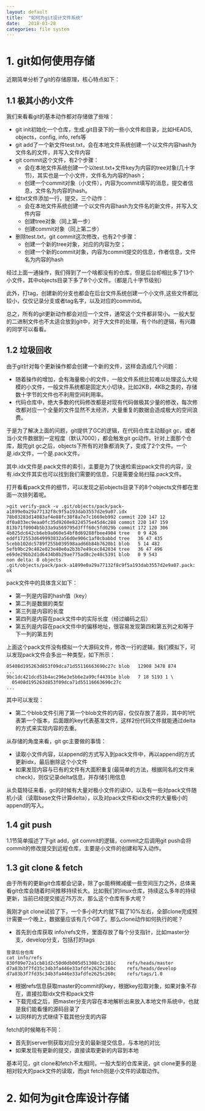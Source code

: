 ```yaml
---
layout: default
title:  "如何为git设计文件系统"
date:   2018-03-28
categories: file system
---
```


# 1. git如何使用存储

近期简单分析了git的存储原理，核心特点如下：

## 1.1 极其小的小文件

我们来看看git的基本动作都对存储做了些啥：

- git init初始化一个仓库，生成.git目录下的一些小文件和目录，比如HEADS, objects，config, info, refs等
- git add了一个新文件test.txt，会在本地文件系统创建一个以文件内容hash为文件名的文件，并写入文件内容
- git commit这个文件，有2个步骤：
  - 会在本地文件系统创建一个以test.txt+文件key为内容的tree对象(几十字节)，其实也是一个小文件，文件名为内容的hash；
  - 创建一个commit对象（小文件），内容为commit填写的消息，提交者信息，文件名为内容的hash。
- 给txt文件添加一行，提交，三个动作：
  - 会在本地文件系统创建一个以文件内容hash为文件名的新文件，并写入文件内容
  - 创建tree对象（同上第一步）
  - 创建commit对象（同上第二步）
- 删除test.txt，git commit这次修改，也有2个步骤：
  - 创建一个新的tree对象，对应的内容为空；
  - 创建一个新的commit对象，内容为commit提交的信息，作者信息，文件名为内容的hash

经过上面一通操作，我们得到了一个啥都没有的仓库，但是后台却相比多了13个小文件，其中objects目录下多了8个小文件。（都是几十字节级别）

此外，打tag，创建新的分支也都会在后台文件系统创建一个小文件,这些文件都比较小，仅仅记录分支或者tag名字，以及对应的commitid。

总之，所有的git更新动作都会对应一个文件，通常这个文件都非常小。一般大型的二进制文件也不太适合放到git中，对于大文件的处理，有个lfs的逻辑，有兴趣的同学可以看看。

## 1.2 垃圾回收

由于git针对每个更新操作都会创建一个新的文件，这样会造成几个问题：

- 随着操作的增加，会有海量极小的文件，一般文件系统比较难以处理这么大规模的小文件，一般文件系统都是固定大小切块，比如2KB，4KB之类的，存储数十字节的文件也不利用空间利用率。
- 代码仓库中，绝大多数的代码修改都是对现有代码做极其少量的修改，每次修改都对应一个全量的文件显然不太经济，大量重复的数据会造成极大的空间浪费。

于是为了解决上面的问题，git提供了GC的逻辑，在代码仓库主动敲git gc，或者当小文件数据到一定程度（默认7000），都会触发git gc动作。针对上面那个仓库，敲完git gc之后，objects下所有的对象都消失了，变成了2个文件。一个是.idx文件，一个是.pack文件。

其中.idx文件是.pack文件的索引，主要是为了快速检索出pack文件的内容，没有.idx文件其实也可以找到我们需要的信息，只是需要全局扫描.pack文件。

打开看看pack文件的细节，可以发现之前objects目录下的8个objects文件都在里面一次排列着呢。

```
>git verify-pack -v .git/objects/pack/pack-a1899e0a29a77132f8c9f5a193dab3557d2e9a07.idx
78b03283d14083af4e88fc30f8a7e7c1669eb992 commit 220 147 12
df0a033ec9eaa0fc35d9260e8224575e45d4c288 commit 220 147 159
813b71f0904b5b33a9a569795d3fff60c5fd029b commit 172 120 306
4b825dc642cb6eb9a060e54bf8d69288fbee4904 tree   0 9 426
eddf172553d649993832a56d0e906c1af0cbabbd tree   36 47 435
5cebb102dc5789f255b039598aad66b84b7620b1 blob   5 14 482
5efb9bc29c482e023e40e0a2b3b7e49cec842034 tree   36 47 496
e69de29bb2d1d6434b8b29ae775ad8c2e48c5391 blob   0 9 543
non delta: 8 objects
.git/objects/pack/pack-a1899e0a29a77132f8c9f5a193dab3557d2e9a07.pack: ok
```

pack文件中的具体含义如下：

- 第一列是内容的hash值（key）
- 第二列是数据的类型
- 第三列是内容的长度
- 第四列是内容在pack文件中的实际长度（经过编码之后）
- 第五列是内容在pack文件中的偏移地址，很容易发现第四和第五列之和等于下一列的第五列

上面这个pack文件没有模拟一个大源码文件，修改一行的逻辑，我们模拟下，可以发现pack文件会多出一种类型，如下所示：

```
05408d195263d853f09dca71d55116663690c27c blob   12908 3478 874
...
9bc1dc421dcd51b4ac296e3e5b6e2a99cf44391e blob   7 18 5193 1 \
  05408d195263d853f09dca71d55116663690c27c
...
```

其中可以发现：

- 第二个blob文件引用了第一个blob文件的内容，仅仅存放了差异，其中的1代表第一个版本，后面跟的key代表基准文件，这样2份代码文件就能通过delta的方式来实现内容的去重。

从存储的角度来看，git gc主要做的事情：

- 读取小文件内容，以append的方式写入到pack文件中，再以append的方式更新idx，最后删除这个小文件
- 如果发现内容与已有的文件有大面积重复(最简单的方法，根据同名的文件来check)，则仅记录delta信息，并存储引用信息

从负载特征来看，gc的时候有大量对极小文件的读IO，以及有一些对pack文件随机小读（读取base文件计算delta），以及对pack文件和idx文件的大量极小的append的写入。

## 1.4 git push

1.1节简单描述了下git add，git commit的逻辑，commit之后调用git push会将commit的修改提交到远程仓库，主要是小文件的创建和写入动作。

## 1.3 git clone & fetch

由于所有的更新git仓库都会记录，除了gc能稍微减缓一些空间压力之外，总体来看git仓库会随着时间推移持续长大。比如我们的linux仓库，持续这么多年的持续更新，当前已经提交接近75万次，那么这个仓库有多大呢？

我刚才git clone试验了下，一个多小时大约就下载了10%左右，全部clone完成预计需要一个晚上，数据量应该有几个GB了。那么clone动作如何执行的呢？

- 首先到仓库获取 info/refs文件，里面存放了每个分支指针，比如master分支，develop分支，包括打的tags

```
登录后台仓库
cat info/refs
830f09e72a1cb81d2c50d0db005d51308c2c181c	refs/heads/master
d7a83b3f7fd35c34b3fa446e33afdfe2625c260c	refs/heads/develop
d7a83b3f7fd35c34b3fa446e33afdfe2625c260c	refs/tags/1.0
```

- 根据refs信息获取master的commit的key，根据key拉取对象，如果对象不存在，直接拉取idx文件和pack文件
- 下载完成之后，把master分支内容在本地解析出来放入本地文件系统中，也就是我们能看懂的源码目录了
- 以同样的方式继续下载其他分支的内容

fetch的时候略有不同：

- 首先到server侧获取对应分支的最新提交信息，与本地的对比
- 如果发现有更新的提交，直接读取更新的内容到本地

基本可见，git clone和fetch不太相同，一般大型的仓库来说，git clone更多的是相对较大的pack文件的读取，而git fetch则是小文件的读取动作。

# 2. 如何为git仓库设计存储

